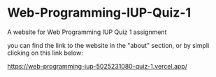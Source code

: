 # Web-Programming-IUP-Quiz-1
A website for Web Programming IUP Quiz 1 assignment

you can find the link to the website in the "about" section, or by simpli clicking on this link below:


https://web-programming-iup-5025231080-quiz-1.vercel.app/
